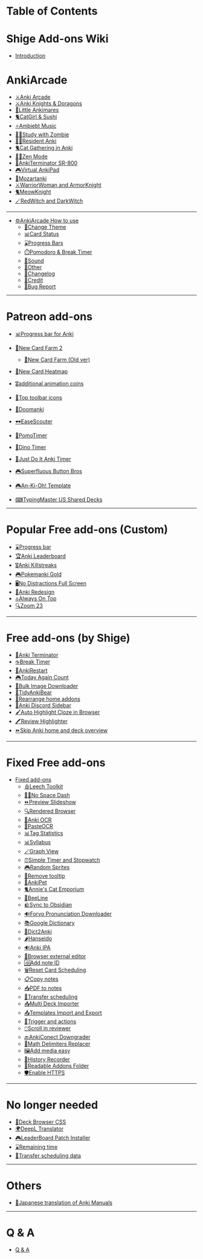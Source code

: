 # Table of Contents

# Shige Add-ons Wiki

- [Introduction](intro.md)

# AnkiArcade

- [⚔️️Anki Arcade](AnkiArcade/Home.md)
  <!-- - [🎮️Anki Arcade Themes](AnkiArcade/themes/00-index.md) -->
- [⚔️Anki Knights & Doragons](AnkiArcade/themes/01-anki-knights--doragons.md)
- [💎Little Ankimares](AnkiArcade/themes/02-little-ankimares.md)
- [🐈CatGirl & Sushi](AnkiArcade/themes/03-catgirl--sushi.md)
- [⭐Ambiebt Music](AnkiArcade/themes/04-ambiebt-music.md)
- [🧟‍♀Study with Zombie](AnkiArcade/themes/05-study-with-zombie.md)
- [🧟‍♀Resident Anki](AnkiArcade/themes/06-resident-anki.md)
- [🐈️Cat Gathering in Anki](AnkiArcade/themes/07-️cat-gathering-in-anki.md)
- [🧘‍♀️Zen Mode](AnkiArcade/themes/08-️zen-mode.md)
- [🤖AnkiTerminator SR-800](AnkiArcade/themes/09-ankiterminator-sr-800.md)
- [🎮Virtual AnkiPad](AnkiArcade/themes/10-virtual-ankipad.md)
- [🎵Mozartanki](AnkiArcade/themes/11-mozartanki.md)
- [⚔️WarriorWoman and ArmorKnight](AnkiArcade/themes/12-warriorwoman.md)
- [🐈MeowKnight](AnkiArcade/themes/13-meowknight.md)
- [🪄RedWitch and DarkWitch](AnkiArcade/themes/14-redwitch.md)

---
- [⚙️AnkiArcade How to use](AnkiArcade/how-to-use.md)
  - [🎨Change Theme](AnkiArcade/02.-Change-Theme.md)
  - [📊Card Status](AnkiArcade/03.-Card-status.md)
  - [⌛️Progress Bars](AnkiArcade/04.-Progress-Bars.md)
  - [⏱️Pomodoro & Break Timer](AnkiArcade/05.-Pomodoro-&-Break-Timer.md)
  - [🎵Sound](AnkiArcade/06.-Sound.md)
  - [📂Other](AnkiArcade/08.-Other.md)
  - [📝Changelog](AnkiArcade/09.-Changelog.md)
  - [💖Credit](AnkiArcade/98.-Credit.md)
  - [🚨Bug Report](AnkiArcade/99.-Bug-Report.md)

---
# Patreon add-ons
- [📊Progress bar for Anki](progress-bar-for-anki.md)
<!-- - [🌱New Card Farm](new-card-farm/new-card-farm.md) -->
- [🌱New Card Farm 2](new-card-farm/new-card-farm-02.md)
  - [🌱New Card Farm (Old ver)](new-card-farm/new-card-farm-01.md)

- [📅New Card Heatmap](new-card-heatmap.md)
- [🎖️additional animation coins](additional-animation-coins.md)
- [🎨Top toolbar icons](top-toolbar-icons.md)
- [🔫Doomanki](doomanki.md)
- [🕶️EaseScouter](easescouter.md)
- [🍅PomoTimer](pomotimer.md)<!--🟢-->
- [🦖Dino Timer](dino-timer.md)
- [🍅Just Do It Anki Timer](just-anki-timer.md)
- [🎮Superfluous Button Bros](superfluous-button-bros.md)

- [🎮An-Ki-Oh! Template](an-ki-oh.md)
- [⌨TypingMaster US Shared Decks](typingmaster-us-keyboard.md)

---

# Popular Free add-ons (Custom)
- [⌛️Progress bar](progress-bar.md)
- [🏆Anki Leaderboard](anki-leaderboard.md)
- [🎖️Anki Killstreaks](anki-killstreaks.md)
- [🎮Pokemanki Gold](pokemanki-gold.md)
- [🖥️No Distractions Full Screen](no-distractions-full-screen.md)
- [🎨Anki Redesign](anki-redesign.md)
- [🔝Always On Top](always-on-top.md)
- [🔍Zoom 23](zoom-23.md)

---

# Free add-ons (by Shige)

- [🤖Anki Terminator](AnkiTerminator/anki_terminator_00.md)<!--🟢-->
- [☕Break Timer](break-timer.md)
- [🔂AnkiRestart](ankirestart.md)
- [🎮Today Again Count](today-again-count.md)
- [🦾Bulk Image Downloader](bulk-image-downloader.md)
- [🐻TidyAnkiBear](tidyankibear.md)
- [📌Rearrange home addons](rearrange-home-addons.md)
- [📱Anki Discord Sidebar](anki-discord-sidebar.md)
- [🖌️Auto Highlight Cloze in Browser](auto-highlight-cloze-in-browser.md)
- [🖍️Review Highlighter](review-highlighter.md)
- [⏩️Skip Anki home and deck overview](skip-anki-home-and-deck-overview.md)

---

# Fixed Free add-ons

- [Fixed add-ons]()
  - [🩸Leech Toolkit]()
  - [🏃🏻No Space Dash]()
  - [⏩Preview Slideshow]()
  - [🔍Rendered Browser]()
  - [📸Anki OCR]()
  - [📸PasteOCR]()
  - [📊Tag Statistics]()
  - [📊Syllabus]()
  - [🪄Graph View]()
  - [⏰️Simple Timer and Stopwatch]()
  - [🎮Random Sprites]()
  - [👻Remove tooltip]()
  - [🐤AnkiPet]()
  - [🐈️Annie's Cat Emporium]()
  - [🐝BeeLine]()
  - [🪨Sync to Obsidian]()
  - [🔊Forvo Pronunciation Downloader]()
  - [📚Google Dictionary]()
  - [🐼Dict2Anki]()
  - [🌶️Hanseido]()
  - [🔊Anki IPA]()
  - [📝Browser external editor]()
  - [🆔Add note ID]()
  - [🗑️Reset Card Scheduling]()
  - [📋Copy notes]()
  - [📥PDF to notes]()
  - [🚚Transfer scheduling]()
  - [📥Multi Deck Importer]()
  - [📤Templates Import and Export]()
  - [🔗Trigger and actions]()
  - [🖱️Scroll in reviewer]()
  - [🔙AnkiConect Downgrader]()
  - [🧮Math Delimiters Replacer]()
  - [🖼️Add media easy]()
  - [💾History Recorder]()
  - [📂Readable Addons Folder]()
  - [🛡️Enable HTTPS]()

---

  # No longer needed
  - [🎨Deck Browser CSS]()
  - [🌍DeepL Translator]()
  - [🎮️LeaderBoard Patch Installer]()
  - [⌛️Remaining time]()
  - [🚚Transfer scheduling data]()

---

# Others
- [📖Japanese translation of Anki Manuals](anki_manuals_jp.md)

---

# Q & A
- [Q & A]()




<!-- 

# Free add-ons (by Shige)

- [🤖Anki Terminator](AnkiTerminator/anki_terminator_00.md)
- [☕Break Timer](break-timer.md)
- [🔂AnkiRestart](ankirestart.md)
- [🎮Today Again Count](today-again-count.md)
- [🦾Bulk Image Downloader](bulk-image-downloader.md)
- [🐻TidyAnkiBear](tidyankibear.md)
- [📌Rearrange home addons](rearrange-home-addons.md)
- [📱Anki Discord Sidebar](anki-discord-sidebar.md)
- [🖌️Auto Highlight Cloze in Browser](auto-highlight-cloze-in-browser.md)
- [🖍️Review Highlighter](review-highlighter.md)
- [⏩️Skip Anki home and deck overview](skip-anki-home-and-deck-overview.md)


# Popular Free add-ons(Custom)
- [🎮Progress bar](progress-bar.md)
- [🏆Anki Leaderboard](anki-leaderboard.md)
- [🎮Anki Killstreaks](anki-killstreaks.md)
- [🎮Pokemanki Gold](pokemanki-gold.md)
- [🖥️No Distractions Full Screen](no-distractions-full-screen.md)
- [🎨Anki Redesign](anki-redesign.md)
- [🔝Always On Top](always-on-top.md)
- [🔍Zoom 23](zoom-23.md)


# Fixed Free add-ons

- [🩸Leech Toolkit](leech-toolkit.md)
- [🏃🏻No Space Dash](no-space-dash.md)
- [⏩Preview Slideshow](preview-slideshow.md)
- [🔍Rendered Browser](rendered-browser.md)
- [📸Anki OCR](anki-ocr.md)
- [📸PasteOCR](pasteocr.md)
- [📊Tag Statistics](tag-statistics.md)
- [📊Syllabus](syllabus.md)
- [🪄Graph View](graph-view.md)
- [⏰️Simple Timer and Stopwatch](simple-timer-and-stopwatch.md)
- [🎮Random Sprites](random-sprites.md)
- [👻Remove tooltip](remove-tooltip.md)
- [🐤AnkiPet](ankipet.md)
- [🐈️Annie's Cat Emporium](annies-cat-emporium.md)
- [🐝BeeLine](beeline.md)
- [🪨Sync to Obsidian](sync-to-obsidian.md)
- [🔊Forvo Pronunciation Downloader](forvo-pronunciation-downloader.md)
- [📚Google Dictionary](google-dictionary.md)
- [🐼Dict2Anki](dict2anki.md)
- [🌶️Hanseido](hanseido.md)
- [🔊Anki IPA](anki-ipa.md)
- [📝Browser external editor](browser-external-editor.md)
- [🆔Add note ID](add-note-id.md)
- [🗑️Reset Card Scheduling](reset-card-scheduling.md)
- [📋Copy notes](copy-notes.md)
- [📥PDF to notes](pdf-to-notes.md)
- [📥Multi Deck Importer](multi-deck-importer.md)
- [📤Templates Import and Export](templates-import-and-export.md)
- [🔗Trigger and actions](trigger-and-actions.md)
- [🖱️Scroll in reviewer](scroll-in-reviewer.md)
- [🔙AnkiConect Downgrader](ankiconect-downgrader.md)
- [🧮Math Delimiters Replacer](math-delimiters-replacer.md)
- [🖼️Add media easy](add-media-easy.md)
- [💾History Recorder](history-recorder.md)
- [📂Readable Addons Folder](readable-addons-folder.md)
- [🛡️Enable HTTPS](enable-https.md)

# No longer needed
- [🎨Deck Browser CSS](deck-browser-css.md)
- [🌍DeepL Translator](deepl-translator.md)
- [🎮️LeaderBoard Patch Installer](leaderboard-patch-installer.md)
- [⌛️Remaining time](remaining-time.md)
- [🚚Transfer scheduling data](transfer-scheduling-data.md)

# Others
- [📖Japanese translation of Anki Manuals](anki_manuals_jp.md)

# Q & A
- [Q & A](q--a.md)


 -->
